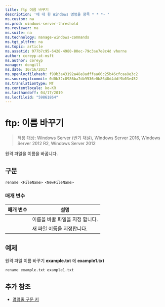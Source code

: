 ```yaml
---
title: ftp 이름 바꾸기
description: '에 대 한 Windows 명령을 항목 * * *- '
ms.custom: na
ms.prod: windows-server-threshold
ms.reviewer: na
ms.suite: na
ms.technology: manage-windows-commands
ms.tgt_pltfrm: na
ms.topic: article
ms.assetid: 977b7c95-6428-4980-80ec-79c3ae7e8c4d vhorne
author: coreyp-at-msft
ms.author: coreyp
manager: dongill
ms.date: 10/16/2017
ms.openlocfilehash: f99b3a43192a48e8adffaa60c25b46cfcaa8e3c2
ms.sourcegitcommit: 0d0b32c8986ba7db9536e0b8648d4ddf9b03e452
ms.translationtype: MT
ms.contentlocale: ko-KR
ms.lasthandoff: 04/17/2019
ms.locfileid: "59861864"
---
```

# <a name="ftp-rename"></a>ftp: 이름 바꾸기

>적용 대상: Windows Server (반기 채널), Windows Server 2016, Windows Server 2012 R2, Windows Server 2012

원격 파일을 이름을 바꿉니다.   
## <a name="syntax"></a>구문  
```  
rename <FileName> <NewFileName>  
```  
### <a name="parameters"></a>매개 변수  
|매개 변수|설명|  
|-------|--------|  
|<FileName>|이름을 바꿀 파일을 지정 합니다.|  
|<NewFileName>|새 파일 이름을 지정합니다.|  
## <a name="BKMK_Examples"></a>예제  
원격 파일 이름 바꾸기 **example.txt** 에 **example1.txt**  
```  
rename example.txt example1.txt  
```  
## <a name="additional-references"></a>추가 참조  
-   [명령줄 구문 키](command-line-syntax-key.md)  
